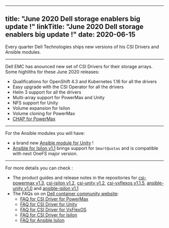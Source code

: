 
---
title: "June 2020 Dell storage enablers big update !"
linkTitle: "June 2020 Dell storage enablers big update !"
date: 2020-06-15
---

Every quarter Dell Technologies ships new versions of his CSI Drivers and Ansible modules.

---
Dell EMC has anounced new set of CSI Drivers for their storage arrays. Some highliths for these June 2020 releases:
* Qualifications for OpenShift 4.3 and Kubernetes 1.16 for all the drivers
* Easy upgrade with the CSI Operator for all the drivers
* Helm 3 support for all the drivers
* Multi-array support for PowerMax and Unity
* NFS support for Unity
* Volume expansion for Isilon
* Volume cloning for PowerMax
* [CHAP for PowerMax](https://www.dellemc.com/resources/en-us/asset/white-papers/products/storage/h14531-dell-emc-powermax-iscsi-implementation.pdf)


---
For the Ansible modules you will have:
* a brand new [Ansible module for Unity](https://github.com/dell/ansible-unity)<i class="fab fa-github"></i> !
* [Ansible for Isilon v1.1](https://github.com/dell/ansible-isilon)<i class="fab fa-github"></i> brings support for `SmartQuotas` and is compatible with next OneFS major version.

---
For more details you can check :
* The product guides and release notes in the repositories for [csi-powermax v1.3](https://github.com/dell/csi-powermax/)<i class="fab fa-github"></i>, [csi-isilon v1.2](https://github.com/dell/csi-isilon)<i class="fab fa-github"></i>, [csi-unity v1.2](https://github.com/dell/csi-unity), [csi-vxflexos v1.1.5](https://github.com/dell/csi-vxflexos)<i class="fab fa-github"></i>, [ansible-unity v1.0](https://github.com/dell/ansible-unity)<i class="fab fa-github"></i> and [ansible-isilon v1.1](https://github.com/dell/ansible-isilon)<i class="fab fa-github"></i>
* The FAQs on on [Dell container community website](https://www.dell.com/community/Containers/)<i class="fas fa-laptop-code"></i>:
  * [FAQ for CSI Driver for PowerMax](https://www.dell.com/community/Containers/FAQ-CSI-Driver-for-PowerMax/m-p/7377675/highlight/true#M38)<i class="fas fa-laptop-code"></i>
  * [FAQ for CSI Driver for Unity](https://www.dell.com/community/Containers/FAQ-CSI-Driver-for-Unity/m-p/7422312/highlight/true#M45)<i class="fas fa-laptop-code"></i>
  * [FAQ for CSI Driver for VxFlexOS](https://www.dell.com/community/Containers/FAQ-CSI-Driver-for-VxFlexOS/m-p/7285716/highlight/true#M5)<i class="fas fa-laptop-code"></i>
  * [FAQ for CSI Driver for Isilon](https://www.dell.com/community/Containers/FAQ-CSI-Driver-for-Isilon-v1-1/m-p/7430920/highlight/true#M50)<i class="fas fa-laptop-code"></i>
  * [FAQ for Ansible Isilon](https://www.dell.com/community/Containers/FAQ-Ansible-Module-for-Dell-EMC-Isilon/m-p/7624604/highlight/true#M170)<i class="fas fa-laptop-code"></i>
